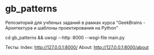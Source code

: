 # gb_patterns

Репозиторий для учбеных заданий в рамках курса "GeekBrains - Архитектура и шаблоны проектирования на Python"

cd gb_patterns && uwsgi --http :8000 --wsgi-file main.py

Тесты:
	Index:
		http://127.0.0.1:8000/ 
	About:
		http://127.0.0.1:8000/about